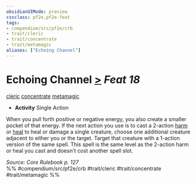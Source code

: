 ```yaml
---
obsidianUIMode: preview
cssclass: pf2e,pf2e-feat
tags:
- compendium/src/pf2e/crb
- trait/cleric
- trait/concentrate
- trait/metamagic
aliases: ["Echoing Channel"]
---
```

# Echoing Channel  [>](../../rules/core-rulebook/chapter-9-playing-the-game.md#Actions "Single Action") *Feat 18*  
[cleric](../../rules/traits/cleric.md)  [concentrate](../../rules/traits/concentrate.md)  [metamagic](../../rules/traits/metamagic.md)  

- **Activity** Single Action

When you pull forth positive or negative energy, you also create a smaller pocket of that energy. If the next action you use is to cast a 2-action [harm](../spells/harm.md) or [heal](../spells/heal.md) to heal or damage a single creature, choose one additional creature adjacent to either you or the target. Target that creature with a 1-action version of the same spell. This spell is the same level as the 2-action harm or heal you cast and doesn't cost another spell slot.

*Source: Core Rulebook p. 127*  
%% #compendium/src/pf2e/crb #trait/cleric #trait/concentrate #trait/metamagic %%